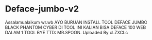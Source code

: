 # Deface-jumbo-v2
Assalamualaikum wr.wb  AYO BURUAN INSTALL TOOL DEFACE JUMBO BLACK PHANTOM CYBER  DI TOOL INI KALIAN BISA DEFACE 100 WEB DALAM 1 TOOL  BYE   TTD: MR.SPOON.              Uploaded By cLZXCLc
